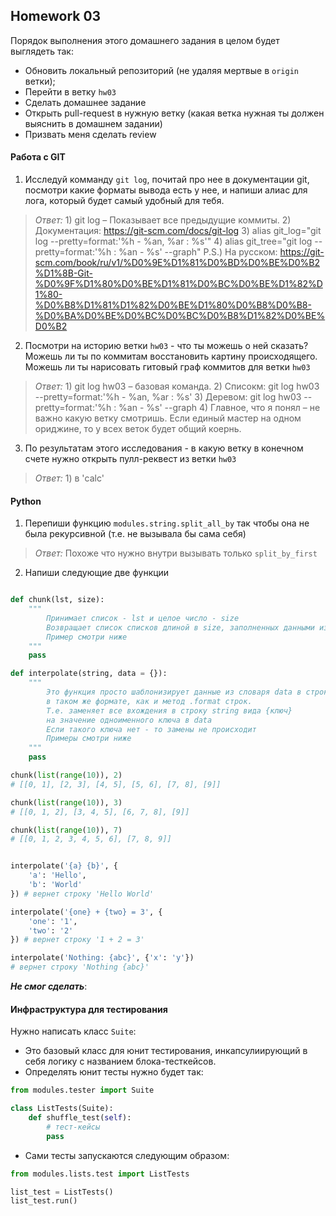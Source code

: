 ## Homework 03

Порядок выполнения этого домашнего задания в целом будет выглядеть так:
 - Обновить локальный репозиторий (не удаляя мертвые в `origin` ветки);
 - Перейти в ветку `hw03`
 - Сделать домашнее задание
 - Открыть pull-request в нужную ветку (какая ветка нужная ты должен выяснить в домашнем задании)
 - Призвать меня сделать review

#### Работа с GIT

 1. Исследуй комманду `git log`, почитай про нее в документации git, посмотри какие форматы вывода есть у нее, и напиши алиас для лога, который будет самый удобный для тебя.
 >_Ответ:_ 1) git log – Показывает все предыдущие коммиты. 2) Документация: https://git-scm.com/docs/git-log 3) alias git_log="git log --pretty=format:'%h - %an, %ar : %s'" 4) alias git_tree="git log --pretty=format:'%h : %an - %s' --graph" P.S.) На русском: https://git-scm.com/book/ru/v1/%D0%9E%D1%81%D0%BD%D0%BE%D0%B2%D1%8B-Git-%D0%9F%D1%80%D0%BE%D1%81%D0%BC%D0%BE%D1%82%D1%80-%D0%B8%D1%81%D1%82%D0%BE%D1%80%D0%B8%D0%B8-%D0%BA%D0%BE%D0%BC%D0%BC%D0%B8%D1%82%D0%BE%D0%B2


 2. Посмотри на историю ветки `hw03` - что ты можешь о ней сказать? Можешь ли ты по коммитам восстановить картину происходящего. Можешь ли ты нарисовать гитовый граф коммитов для ветки `hw03`

 >_Ответ:_ 1) git log hw03 – базовая команда. 2) Списокм: git log hw03 --pretty=format:'%h - %an, %ar : %s' 3) Деревом: git log hw03 --pretty=format:'%h : %an - %s' --graph 4) Главное, что я понял – не важно какую ветку смотришь. Если единый мастер на одном ориджине, то у всех веток будет общий коернь.

 3. По результатам этого исследования - в какую ветку в конечном счете нужно открыть пулл-реквест из ветки `hw03`
 >_Ответ:_ 1) в 'calc'


#### Python

 1. Перепиши функцию `modules.string.split_all_by` так чтобы она не была рекурсивной (т.е. не вызывала бы сама себя)
 >_Ответ:_ Похоже что нужно внутри вызывать только `split_by_first`

 2. Напиши следующие две функции

```python

def chunk(lst, size):
    """ 
        Принимает список - lst и целое число - size
        Возвращает список списков длиной в size, заполненных данными из списка lst
        Пример смотри ниже
    """
    pass

def interpolate(string, data = {}):
    """
        Это функция просто шаблонизирует данные из словаря data в строку string
        в таком же формате, как и метод .format строк. 
        Т.е. заменяет все вхождения в строку string вида {ключ}
        на значение одноименного ключа в data
        Если такого ключа нет - то замены не происходит
        Примеры смотри ниже
    """
    pass

chunk(list(range(10)), 2)
# [[0, 1], [2, 3], [4, 5], [5, 6], [7, 8], [9]]

chunk(list(range(10)), 3)
# [[0, 1, 2], [3, 4, 5], [6, 7, 8], [9]]

chunk(list(range(10)), 7)
# [[0, 1, 2, 3, 4, 5, 6], [7, 8, 9]]


interpolate('{a} {b}', {
    'a': 'Hello',
    'b': 'World'
}) # вернет строку 'Hello World'

interpolate('{one} + {two} = 3', {
    'one': '1',
    'two': '2'
}) # вернет строку '1 + 2 = 3'

interpolate('Nothing: {abc}', {'x': 'y'})
# вернет строку 'Nothing {abc}'
```

***Не смог сделать***:
#### Инфраструктура для тестирования

Нужно написать класс `Suite`:
 - Это базовый класс для юнит тестирования, инкапсулиирующий в себя логику с названием блока-тесткейсов.
 - Определять юнит тесты нужно будет так: 

```python
from modules.tester import Suite

class ListTests(Suite):
    def shuffle_test(self):
        # тест-кейсы
        pass
```

 - Сами тесты запускаются следующим образом:
```python
from modules.lists.test import ListTests

list_test = ListTests()
list_test.run()
```